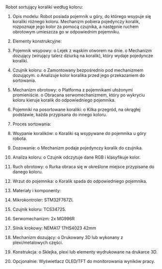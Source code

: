 Robot sortujący koraliki według koloru:

1. Opis modelu:
Robot posiada pojemnik u góry, do którego wsypuje się koraliki różnego koloru. Mechanizm pobiera pojedynczy koralik, rozpoznaje jego kolor za pomocą czujnika, a następnie ruchem obrotowym umieszcza go w odpowiednim pojemniku.

2. Elementy konstrukcyjne:
1.	Pojemnik wsypowy:
o	Lejek z wąskim otworem na dnie.
o	Mechanizm dozujący (wirujący talerz dziurką na koralik), który wydaje pojedyncze koraliki.
2.	Czujnik koloru:
o	Zamontowany bezpośrednio pod mechanizmem dozującym.
o	Analizuje kolor koralika przed jego przekazaniem do sortowania.
3.	Mechanizm obrotowy:
o	Platforma z pojemnikami ułożonymi promieniście.
o	Obracana serwomechanizmem, który po wykryciu koloru kieruje koralik do odpowiedniego pojemnika.
4.	Pojemniki na posortowane koraliki:
o	Kilka przegród, na okrągłej podstawie, każda przypisana do innego koloru.





3. Proces sortowania:
1.	Wsypanie koralików:
o	Koraliki są wsypywane do pojemnika u góry robota.
2.	Dozowanie:
o	Mechanizm podaje pojedynczy koralik do czujnika.
3.	Analiza koloru:
o	Czujnik odczytuje dane RGB i klasyfikuje kolor.
4.	Ruch obrotowy:
o	Rurka obraca się w określone miejsce przypisane do danego koloru.
5.	Wrzut do pojemnika:
o	Koralik spada do odpowiedniego pojemnika.

4. Materiały i komponenty:
1.	Mikrokontroler: STM32F767ZI.
2.	Czujnik koloru: TCS34725.
3.	Serwomechanizm: 2x MG996R
4.	Silnik krokowy: NEMA17 17HS4023 42mm
5.	Mechanizm dozujący:
o	Drukowany 3D lub wykonany z plexi/metalowych części.
6.	Konstrukcja:
o	Sklejka, plexi lub elementy wydrukowane na drukarce 3D.
7.	Opcjonalnie: Wyświetlacz OLED/TFT do monitorowania wyników pracy.
